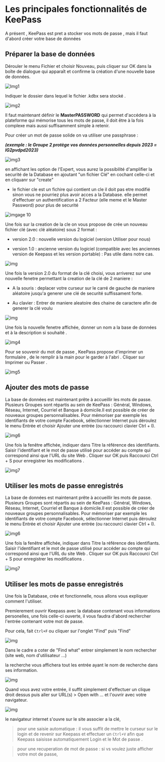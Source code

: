 # Les principales fonctionnalités de KeePass

A présent , KeePass est pret a stocker vos mots de passe , mais il faut d'abord créer votre base de données

## **Préparer la base de données**

Dérouler le menu Fichier et choisir Nouveau, puis cliquer sur OK dans la boîte de dialogue qui apparaît et confirme la création d'une nouvelle base de données.

![Img1](https://img-19.commentcamarche.net/KjuMxn8EQHq3_uJtX9jPvoyWV5Y=/450x/smart/caf5ddbfdeeb47759e11c15726adf22f/ccmcms-commentcamarche/24056228.png)

Indiquer le dossier dans lequel le fichier .kdbx sera stocké .

![img2](https://img-19.commentcamarche.net/bm1HrE1KJuHiJJSRdoyEuTQuPl4=/450x/smart/70b7dfd734164f63a9828a38b97c145e/ccmcms-commentcamarche/24056242.png)

Il faut maintenant définir le **MasterPASSWORD** qui permet d'accédera à la plateforme qui mémorise tous les mots de passe, il doit être à la fois complexe mais aussi suffisamment simple à retenir.

Pour créer un mot de passe solide on va utiliser une passphrase :

***(exemple : le Groupe 2 protège vos données personnelles depuis 2023 = lG2pvdpd2023)***

![img3](https://img-19.commentcamarche.net/YtdHVYmP0IX6Ce6bWNi4cjtE0dc=/450x/smart/19b5e6e917ec4e98bb5d26efb9352eeb/ccmcms-commentcamarche/24056267.png)

en affichant les option de l'Expert, vous aurez la possibilité d'amplifier la securité de la Database en ajoutant "un fichier Clé" en cochant celle-ci et en cliquanr sur "create"

- le fichier cle est un fichire qui contient un cle il doit pas etre modifié sinon vous ne pourriez plus avoir acces a la Database. elle permet d'effectuer un authentification a 2 Facteur (elle meme et le Master Password) pour plus de securité

![imgage 10](https://github.com/michaelc31/Projet-image/blob/main/Sans%20titre0.png?raw=true)

Une fois sur la creation de la cle on vous propose de crée un nouveau fichier clé (avec clé aléatoire) sous 2 format :

- version 2.0 : nouvelle version du logiciel (version Utiliser pour nous)

- version 1.0 : ancienne version du logiciel (compatible avec les anciennes version de Keepass et les version portable) : Pas utile dans notre cas.

![img](https://github.com/michaelc31/Projet-image/blob/main/Sans%20titre1.png?raw=true)

Une fois la version 2.0 du format de la clé choisi, vous arriverez sur une nouvelle fenetre permettant la creation de la clé de 2 maniere :

- A la souris : deplacer votre curseur sur le carré de gauche de maniere aléatoire jusqu'a generer une clé de securité suffissament forte.

- Au clavier : Entrer de maniere aleatoire des chaine de caractere afin de generer la clé voulu

![img](https://github.com/michaelc31/Projet-image/blob/main/Sans%20titre2.png?raw=true)

Une fois la nouvelle fenetre affichée, donner un nom a la base de données et à la description si souhaité .

![img4](https://img-19.commentcamarche.net/wGV-MXzwtxzgqoWBXaKndz6Dnqc=/450x/smart/81e13788566a4a708b6c9ca26aabcdcb/ccmcms-commentcamarche/24056269.png)

Pour se souvenir du mot de passe , KeePass propose d'imprimer un formulaire , de le remplir à la main pour le garder à l'abri .
Cliquer sur Imprimer ou Passer .

![img5](https://img-19.commentcamarche.net/5g1hm0h3LJek_6DcbF8AEdeb_y4=/450x/smart/322a4d0591d341caaae46a82a5e5bfc4/ccmcms-commentcamarche/24056271.png)

## **Ajouter des mots de passe**

La base de données est maintenant prête à accueillir les mots de passe. Plusieurs Groupes sont répartis au sein de KeePass : Général, Windows, Réseau, Internet, Courriel et Banque à domicile.Il est possible de créer de nouveaux groupes personnalisables. Pour mémoriser par exemple les identifiants de votre compte Facebook, sélectionner Internet puis déroulez le menu Entrée et choisir Ajouter une entrée (ou raccourci clavier Ctrl + I).

![img6](https://img-19.commentcamarche.net/HJAmv9VjPBwP14xBY1qHbro8fnE=/450x/smart/368b7883baac4ca3baaabf75421bc427/ccmcms-commentcamarche/24056353.png)

Une fois la fenêtre affichée, indiquer dans Titre la référence des identifiants.
Saisir l'identifiant et le mot de passe utilisé pour accéder au compte qui correspond ainsi que l'URL du site Web .
Cliquer sur OK puis Raccourci Ctrl + S pour enregistrer les modifications .

![img7](https://img-19.commentcamarche.net/uH2mW_cVrIZUKYRZrQuWeCJwp1M=/450x/smart/7a22ba78337e43ed99b06fd1f5216db6/ccmcms-commentcamarche/24056366.png)

## Utiliser les mots de passe enregistrés

La base de données est maintenant prête à accueillir les mots de passe. Plusieurs Groupes sont répartis au sein de KeePass : Général, Windows, Réseau, Internet, Courriel et Banque à domicile.Il est possible de créer de nouveaux groupes personnalisables. Pour mémoriser par exemple les identifiants de votre compte Facebook, sélectionner Internet puis déroulez le menu Entrée et choisir Ajouter une entrée (ou raccourci clavier Ctrl + I).

![img6](https://img-19.commentcamarche.net/HJAmv9VjPBwP14xBY1qHbro8fnE=/450x/smart/368b7883baac4ca3baaabf75421bc427/ccmcms-commentcamarche/24056353.png)

Une fois la fenêtre affichée, indiquer dans Titre la référence des identifiants.
Saisir l'identifiant et le mot de passe utilisé pour accéder au compte qui correspond ainsi que l'URL du site Web .
Cliquer sur OK puis Raccourci Ctrl + S pour enregistrer les modifications .

![img7](https://img-19.commentcamarche.net/uH2mW_cVrIZUKYRZrQuWeCJwp1M=/450x/smart/7a22ba78337e43ed99b06fd1f5216db6/ccmcms-commentcamarche/24056366.png)

## Utiliser les mots de passe enregistrés

Une fois la Database, crée et fonctionnelle, nous allons vous expliquer comment l'utiliser.

Premierement ouvrir Keepass avec la database contenant vous informations personelles, une fois celle-ci ouverte, il vous faudra d'abord rechercher l'entrée contenant votre mot de passe.

Pour cela, fait `Ctrl+F` ou cliquer sur l'onglet "Find" puis "Find" 

![img](https://github.com/michaelc31/Projet-image/blob/main/Userguid%201.png?raw=true)

Dans le cadre a coter de "Find what" entrer simplement le nom rechercher (site web, nom d'utilisateur ...)

la recherche vous affichera tout les entrée ayant le nom de recherche dans ses information.

![img](https://github.com/michaelc31/Projet-image/blob/main/Userguid%203.png?raw=true)

Quand vous avez votre entrée, il suffit simplement d'effectuer un clique droit dessus puis aller sur URL(s) > Open with ... et l'ouvrir avec votre navigateur.

![img](https://github.com/michaelc31/Projet-image/blob/main/Userguid%20.png?raw=true)

le navigateur internet s'ouvre sur le site associer a la clé, 

> pour une saisie automatique : il vous suffit de mettre le curseur sur le login et de revenir sur Keepass et effectuer un `Ctrl+V` afin que Keepass saisisse automatiquement Login et le Mot de passe .

> pour une recuperation de mot de passe : si vs voulez juste afficher votre mot de passe, 
